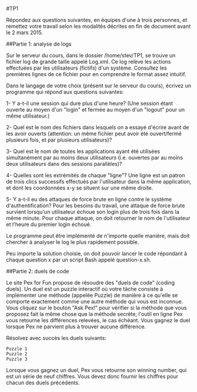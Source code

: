#TP1

Répondez aux questions suivantes, en équipes d'une à trois personnes, et remettez votre travail selon les modalités décrites en fin de document avant le 2 mars 2015.

##Partie 1: analyse de logs

Sur le serveur du cours, dans le dossier /home/stev/TP1, se trouve un fichier log de grande taille appelé Log.xml. Ce log relève les actions effectuées par les utilisateurs (fictifs) d'un système. Consultez les premières lignes de ce fichier pour en comprendre le format assez intuitif.

Dans le langage de votre choix (présent sur le serveur du cours), écrivez un programme qui répond aux questions suivantes:

1- Y a-t-il une session qui dure plus d'une heure? (Une session étant ouverte au moyen d'un "login" et fermée au moyen d'un "logout" pour un même utilisateur.)

2- Quel est le nom des fichiers dans lesquels on a essayé d'écrire avant de les avoir ouverts (attention: un même fichier peut avoir été ouvert/fermé plusieurs fois, et par plusieurs utilisateurs)?

3- Quel est le nom de toutes les applications ayant été utilisées simultanément par au moins deux utilisateurs (i.e. ouvertes par au moins deux utilisateurs dans des sessions parallèles)?

4- Quelles sont les extrémités de chaque "ligne"? Une ligne est un patron de trois clics successifs effectués par l'utilisateur dans la même application, et dont les coordonnées x-y se situent sur une même droite.

5- Y a-t-il eu des attaques de force brute en ligne contre le système d'authentification? Pour les besoins du travail, une attaque de force brute survient lorsqu'un utilisateur échoue son login plus de trois fois dans la même minute. Pour chaque attaque, on doit retourner le nom de l'utilisateur et l'heure du premier login échoué.

Le programme peut être implémenté de n'importe quelle manière, mais doit chercher à analyser le log le plus rapidement possible.

Peu importe la solution choisie, on doit pouvoir lancer le code répondant à chaque question x par un script Bash appelé question-x.sh.

##Partie 2: duels de code

Le site Pex for Fun propose de résoudre des "duels de code" (coding duels). Un duel est un puzzle interactif où votre tâche consiste à implémenter une méthode (appelée Puzzle) de manière à ce qu'elle se comporte exactement comme une autre méthode qui vous est inconnue. Vous cliquez sur le bouton "Ask Pex!" pour vérifier si la méthode que vous proposez fait la même chose que la méthode secrète; l'outil en ligne Pex vous retourne les différences relevées, le cas échéant. Vous gagnez le duel lorsque Pex ne parvient plus à trouver aucune différence.

Résolvez avec succès les duels suivants:

    Puzzle 1
    Puzzle 2
    Puzzle 3

Lorsque vous gagnez un duel, Pex vous retourne son winning number, qui est un série de neuf chiffres. Vous devez donc fournir les chiffres pour chacun des duels précédents.
